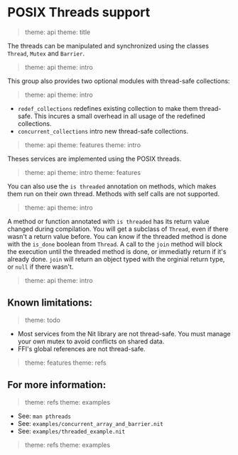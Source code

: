 # POSIX Threads support

> theme: api
> theme: title

The threads can be manipulated and synchronized using the classes `Thread`,
`Mutex` and `Barrier`.

> theme: api
> theme: intro

This group also provides two optional modules with thread-safe collections:

> theme: api
> theme: intro

* `redef_collections` redefines existing collection to make them thread-safe.
  This incures a small overhead in all usage of the redefined collections.
* `concurrent_collections` intro new thread-safe collections.

> theme: api
> theme: features
> theme: intro

Theses services are implemented using the POSIX threads.

> theme: api
> theme: intro
> theme: features

You can also use the `is threaded` annotation on methods, which makes them run on their own thread.
Methods with self calls are not supported.

> theme: api
> theme: intro

A method or function annotated with `is threaded` has its return value changed during compilation.
You will get a subclass of `Thread`, even if there wasn't a return value before. You can know if the threaded method is done with the `is_done` boolean from `Thread`.
A call to the `join` method will block the execution until the threaded method is done, or immediatly return if it's already done.
`join` will return an object typed with the orginial return type, or `null` if there wasn't.

> theme: api
> theme: intro

## Known limitations:

> theme: todo

* Most services from the Nit library are not thread-safe. You must manage
  your own mutex to avoid conflicts on shared data.
* FFI's global references are not thread-safe.

> theme: features
> theme: refs

## For more information:

> theme: refs
> theme: examples

* See: `man pthreads`
* See: `examples/concurrent_array_and_barrier.nit`
* See: `examples/threaded_example.nit`

> theme: refs
> theme: examples

